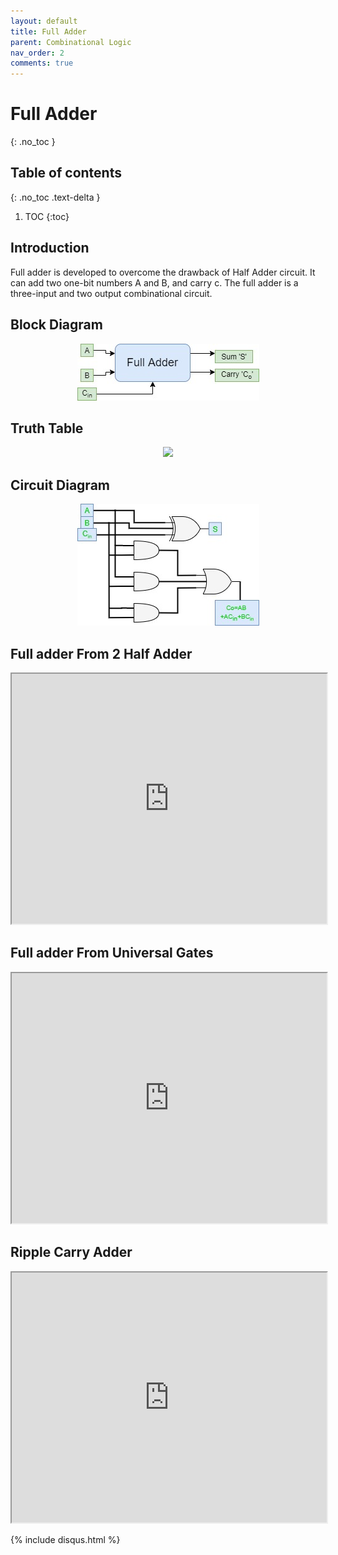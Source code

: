 ```yaml
---
layout: default
title: Full Adder
parent: Combinational Logic
nav_order: 2
comments: true
---
```


# Full Adder
{: .no_toc }

## Table of contents
{: .no_toc .text-delta }

1. TOC
{:toc}


## Introduction

Full adder is developed to overcome the drawback of Half Adder circuit. 
It can add two one-bit numbers A and B, and carry c. 
The full adder is a three-input and two output combinational circuit.

## Block Diagram

<div style="text-align:center"><img src="../../assets/images/fulladder_blockdiagram.jpg" /></div>


## Truth Table

<div style="text-align:center"><img src="../../assets/images/fulladder_truthtable.jpg" /></div>

## Circuit Diagram

<div style="text-align:center"><img src="../../assets/images/fulladder_circuitdiagram.jpg" /></div>

## Full adder From 2 Half Adder

<iframe width="100%" height="400px" src="https://circuitverse.org/simulator/embed/247" id="projectPreview" scrolling="no" webkitAllowFullScreen mozAllowFullScreen allowFullScreen> </iframe>

## Full adder From Universal Gates 

<iframe width="100%" height="400px" src="https://circuitverse.org/simulator/embed/45277" id="projectPreview" scrolling="no" webkitAllowFullScreen mozAllowFullScreen allowFullScreen> </iframe>

## Ripple Carry Adder

<iframe width="100%" height="400px" src="https://circuitverse.org/simulator/embed/248" id="projectPreview" scrolling="no" webkitAllowFullScreen mozAllowFullScreen allowFullScreen> </iframe>

{% include disqus.html %}
